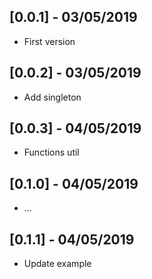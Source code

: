 ## [0.0.1] - 03/05/2019

* First version

## [0.0.2] - 03/05/2019

* Add singleton

## [0.0.3] - 04/05/2019

* Functions util

## [0.1.0] - 04/05/2019

* ...

## [0.1.1] - 04/05/2019

* Update example